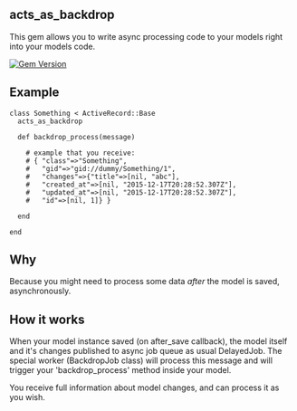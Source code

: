 acts_as_backdrop
----------------

This gem allows you to write async processing code to your models right into your models code.

[![Gem Version](https://badge.fury.io/rb/act_as_backdrop.svg)](https://badge.fury.io/rb/act_as_backdrop)

Example
-------

    class Something < ActiveRecord::Base
      acts_as_backdrop

      def backdrop_process(message)

        # example that you receive:
        # { "class"=>"Something",
        #   "gid"=>"gid://dummy/Something/1",
        #   "changes"=>{"title"=>[nil, "abc"],
        #   "created_at"=>[nil, "2015-12-17T20:28:52.307Z"],
        #   "updated_at"=>[nil, "2015-12-17T20:28:52.307Z"],
        #   "id"=>[nil, 1]} }

      end

    end

Why
---

Because you might need to process some data *after* the model is saved, asynchronously.

How it works
------------

When your model instance saved (on after_save callback), the model itself and it's changes published to async job queue as usual DelayedJob.
The special worker (BackdropJob class) will process this message and will trigger your 'backdrop_process' method inside your model.

You receive full information about model changes, and can process it as you wish.

